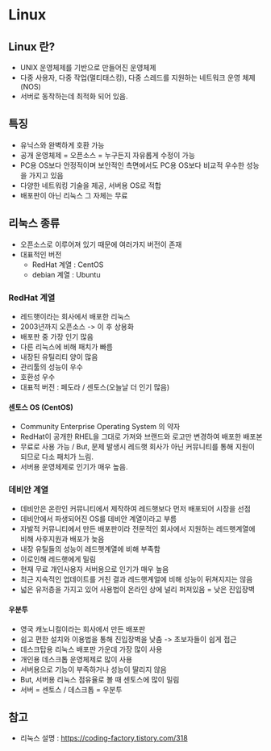 # Linux

## Linux 란?

- UNIX 운영체제를 기반으로 만들어진 운영체제
- 다중 사용자, 다중 작업(멀티태스킹), 다중 스레드를 지원하는 네트워크 운영 체제(NOS)
- 서버로 동작하는데 최적화 되어 있음.

## 특징

- 유닉스와 완벽하게 호환 가능
- 공개 운영체제 = 오픈소스 = 누구든지 자유롭게 수정이 가능
- PC용 OS보다 안정적이며 보안적인 측면에서도 PC용 OS보다 비교적 우수한 성능을 가지고 있음
- 다양한 네트워킹 기술을 제공, 서버용 OS로 적합
- 배포판이 아닌 리눅스 그 자체는 무료

## 리눅스 종류

- 오픈소스로 이루어져 있기 때문에 여러가지 버전이 존재
- 대표적인 버전 
    - RedHat 계열 : CentOS
    - debian 계열 : Ubuntu

### **RedHat 계열**

- 레드햇이라는 회사에서 배포한 리눅스
- 2003년까지 오픈소스 -> 이 후 상용화
- 배포판 중 가장 인기 많음
- 다른 리눅스에 비해 패치가 빠름
- 내장된 유틸리티 양이 많음
- 관리툴의 성능이 우수
- 호환성 우수
- 대표적 버전 : 페도라 / 센토스(오늘날 더 인기 많음)

#### 센토스 OS (CentOS)

- Community Enterprise Operating System 의 약자
- RedHat이 공개한 RHEL을 그대로 가져와 브랜드와 로고만 변경하여 배포한 배포본
- 무료로 사용 가능 / But, 문제 발생시 레드햇 회사가 아닌 커뮤니티를 통해 지원이 되므로 다소 패치가 느림.
- 서버용 운영체제로 인기가 매우 높음.

### **데비안 계열**

- 데비안은 온란인 커뮤니티에서 제작하여 레드햇보다 먼저 배포되어 시장을 선점
- 데비안에서 파생되어진 OS를 데비안 계열이라고 부름
- 자발적 커뮤니티에서 만든 배포판이라 전문적인 회사에서 지원하는 레드햇계열에 비해 사후지원과 배포가 늦음
- 내장 유틸들의 성능이 레드햇계열에 비해 부족함
- 이로인해 레드햇에게 밀림
- 현재 무료 개인사용자 서버용으로 인기가 매우 높음
- 최근 지속적인 업데이트를 거친 결과 레드햇계얼에 비해 성능이 뒤쳐지지는 않음
- 넓은 유저층을 가지고 있어 사용법이 온라인 상에 널리 퍼져있음 = 낮은 진입장벽

#### 우분투

- 영국 캐노니컬이라는 회사에서 만든 배포판
- 쉽고 편한 설치와 이용법을 통해 진입장벽을 낮춤 -> 초보자들이 쉽게 접근
- 데스크탑용 리눅스 배포판 가운데 가장 많이 사용
- 개인용 데스크톱 운영체제로 많이 사용
- 서버용으로 기능이 부족하거나 성능이 딸리지 않음
- But, 서버용 리눅스 점유율로 볼 때 센토스에 많이 밀림
- 서버 = 센토스 / 데스크톱 = 우분투


## 참고
- 리눅스 설명 : https://coding-factory.tistory.com/318

